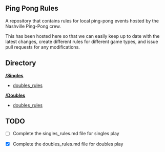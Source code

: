 ## Ping Pong Rules

A repository that contains rules for local ping-pong events hosted by the Nashville Ping-Pong crew. 

This has been hosted here so that we can easily keep up to date with the latest changes, create different rules for different game types, and issue pull requests for any modifications. 


## Directory

[**/Singles**](https://github.com/metova/ping-pong-rules/tree/master/Singles)

- [doubles_rules](https://github.com/metova/ping-pong-rules/blob/master/Singles/singles_rules.md)

[**/Doubles**](https://github.com/metova/ping-pong-rules/tree/master/Doubles)

- [doubles_rules](https://github.com/metova/ping-pong-rules/blob/master/Doubles/doubles_rules.md)


## TODO

- [ ] Complete the singles_rules.md file for singles play
- [x] Complete the doubles_rules.md file for doubles play


